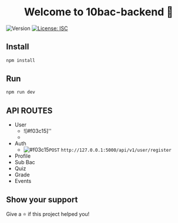 <h1 align="center">Welcome to 10bac-backend 👋</h1>
<p>
  <img alt="Version" src="https://img.shields.io/badge/version-1.0.0-blue.svg?cacheSeconds=2592000" />
  <a href="#" target="_blank">
    <img alt="License: ISC" src="https://img.shields.io/badge/License-ISC-yellow.svg" />
  </a>
</p>

## Install

```sh
npm install
```
## Run

```sh
npm run dev
```

## API ROUTES


-  User
   - ![#f03c15]''
   - 
-  Auth
   - ![#f03c15](https://via.placeholder.com/15/f03c15/000000?text=+)`POST` `http://127.0.0.1:5000/api/v1/user/register`
-  Profile
-  Sub Bac
-  Quiz
-  Grade
-  Events
  






## Show your support

Give a ⭐️ if this project helped you!
